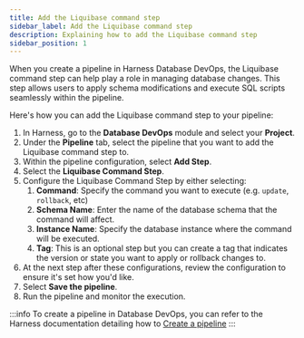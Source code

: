 ```yaml
---
title: Add the Liquibase command step
sidebar_label: Add the Liquibase command step
description: Explaining how to add the Liquibase command step
sidebar_position: 1
---
```


When you create a pipeline in Harness Database DevOps, the Liquibase command step can help play a role in managing database changes. This step allows users to apply schema modifications and execute SQL scripts seamlessly within the pipeline.

Here's how you can add the Liquibase command step to your pipeline:

 1. In Harness, go to the **Database DevOps** module and select your **Project**. 
 2. Under the **Pipeline** tab, select the pipeline that you want to add the Liquibase command step to. 
 3. Within the pipeline configuration, select **Add Step**. 
 4. Select the **Liquibase Command Step**. 
 5. Configure the Liquibase Command Step by either selecting: 
    1. **Command**: Specify the command you want to execute (e.g. `update`, `rollback`, etc)
    1. **Schema Name**: Enter the name of the database schema that the command will affect. 
    1. **Instance Name**: Specify the database instance where the command will be executed. 
    1. **Tag**: This is an optional step but you can create a tag that indicates the version or state you want to apply or rollback changes to. 
 6. At the next step after these configurations, review the configuration to ensure it's set how you'd like. 
 7. Select **Save the pipeline**. 
 8. Run the pipeline and monitor the execution. 

:::info
To create a pipeline in Database DevOps, you can refer to the Harness documentation detailing how to [Create a pipeline](./create-a-pipeline.md)
:::
